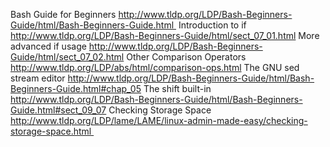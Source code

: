 Bash Guide for Beginners http://www.tldp.org/LDP/Bash-Beginners-Guide/html/Bash-Beginners-Guide.html  
Introduction to if  http://www.tldp.org/LDP/Bash-Beginners-Guide/html/sect_07_01.html
More advanced if usage http://www.tldp.org/LDP/Bash-Beginners-Guide/html/sect_07_02.html
Other Comparison Operators http://www.tldp.org/LDP/abs/html/comparison-ops.html
The GNU sed stream editor http://www.tldp.org/LDP/Bash-Beginners-Guide/html/Bash-Beginners-Guide.html#chap_05
The shift built-in http://www.tldp.org/LDP/Bash-Beginners-Guide/html/Bash-Beginners-Guide.html#sect_09_07
Checking Storage Space http://www.tldp.org/LDP/lame/LAME/linux-admin-made-easy/checking-storage-space.html  
